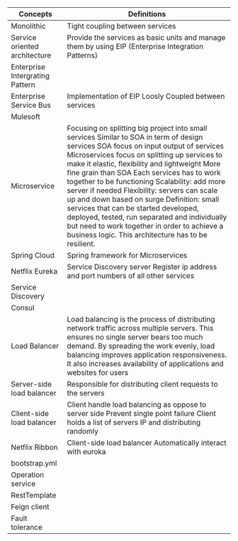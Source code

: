 |Concepts                                           |Definitions                                                                                                                                                                                                                                                              |
|---------------------------------------------------|-------------------------------------------------------------------------------------------------------------------------------------------------------------------------------------------------------------------------------------------------------------------------|
|Monolithic                                         |Tight coupling between services                                                                                                                                                                                                                                          |
|Service oriented architecture                      |Provide the services as basic units and manage them by using EIP (Enterprise Integration Patterns)                                                                                                                                                                       |
|Enterprise Intergrating Pattern                    |                                                                                                                                                                                                                                                                         |
|Enterprise Service Bus                             |Implementation of EIP Loosly Coupled between services                                                                                                                                                                                                                    |
|Mulesoft                                           |                                                                                                                                                                                                                                                                         |
|Microservice                                       |Focusing on splitting big project into small services Similar to SOA in term of design services SOA focus on input output of services Microservices focus on splitting up services to make it elastic, flexibility and lightweight More fine grain than SOA Each services has to work together to be functioning Scalability: add more server if needed Flexibility: servers can scale up and down based on surge Definition: small services that can be started developed, deployed, tested, run separated and individually but need to work together in order to achieve a business logic. This architecture has to be resilient.|
|Spring Cloud                                       |Spring framework for Microservices                                                                                                                                                                                                                                       |
|Netflix Eureka                                     |Service Discovery server Register ip address and port numbers of all other services                                                                                                                                                                                      |
|Service Discovery                                  |                                                                                                                                                                                                                                                                         |
|Consul                                             |                                                                                                                                                                                                                                                                         |
|Load Balancer                                      |Load balancing is the process of distributing network traffic across multiple servers.  This ensures no single server bears too much demand.  By spreading the work evenly, load balancing improves application responsiveness.  It also increases availability of applications and websites for users|
|Server-side load balancer                          |Responsible for distributing client requests to the servers                                                                                                                                                                                                              |
|Client-side load balancer                          |Client handle load balancing as oppose to server side Prevent single point failure Client holds a list of servers IP and distributing randomly                                                                                                                           |
|Netflix Ribbon                                     |Client-side load balancer Automatically interact with euroka                                                                                                                                                                                                             |
|bootstrap.yml                                      |                                                                                                                                                                                                                                                                         |
|Operation service                                  |                                                                                                                                                                                                                                                                         |
|RestTemplate                                       |                                                                                                                                                                                                                                                                         |
|Feign client                                       |                                                                                                                                                                                                                                                                         |
|Fault tolerance                                    |                                                                                                                                                                                                                                                                         |